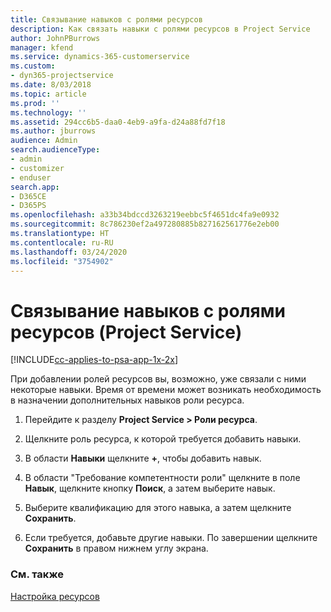 ```yaml
---
title: Связывание навыков с ролями ресурсов
description: Как связать навыки с ролями ресурсов в Project Service
author: JohnPBurrows
manager: kfend
ms.service: dynamics-365-customerservice
ms.custom:
- dyn365-projectservice
ms.date: 8/03/2018
ms.topic: article
ms.prod: ''
ms.technology: ''
ms.assetid: 294cc6b5-daa0-4eb9-a9fa-d24a88fd7f18
ms.author: jburrows
audience: Admin
search.audienceType:
- admin
- customizer
- enduser
search.app:
- D365CE
- D365PS
ms.openlocfilehash: a33b34bdccd3263219eebbc5f4651dc4fa9e0932
ms.sourcegitcommit: 8c786230ef2a497280885b827162561776e2eb00
ms.translationtype: HT
ms.contentlocale: ru-RU
ms.lasthandoff: 03/24/2020
ms.locfileid: "3754902"
---
```

# <a name="associate-skills-with-resource-roles-project-service"></a>Связывание навыков с ролями ресурсов (Project Service)

[!INCLUDE[cc-applies-to-psa-app-1x-2x](../includes/cc-applies-to-psa-app-1x-2x.md)]

При добавлении ролей ресурсов вы, возможно, уже связали с ними некоторые навыки. Время от времени может возникать необходимость в назначении дополнительных навыков роли ресурса.  
  
1.  Перейдите к разделу **Project Service > Роли ресурса**.  
  
2.  Щелкните роль ресурса, к которой требуется добавить навыки.  
  
3.  В области **Навыки** щелкните **+**, чтобы добавить навык.  
  
4.  В области "Требование компетентности роли" щелкните в поле **Навык**, щелкните кнопку **Поиск**, а затем выберите навык.  
  
5.  Выберите квалификацию для этого навыка, а затем щелкните **Сохранить**.  
  
6.  Если требуется, добавьте другие навыки. По завершении щелкните **Сохранить** в правом нижнем углу экрана.  
  
### <a name="see-also"></a>См. также  
 [Настройка ресурсов](../project-service/set-up-resources.md)
